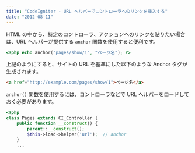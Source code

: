 ```yaml
---
title: "CodeIgniter - URL ヘルパーでコントローラへのリンクを挿入する"
date: "2012-08-11"
---
```


HTML の中から、特定のコントローラ、アクションへのリンクを貼りたい場合は、URL ヘルパーが提供する `anchor` 関数を使用すると便利です。

~~~ php
<?php echo anchor("pages/show/1", "ページ名"); ?>
~~~

上記のようにすると、サイトの URL を基準にした以下のような Anchor タグが生成されます。

~~~ html
<a href="http://example.com/pages/show/1">ページ名</a>
~~~

`anchor()` 関数を使用するには、コントローラなどで URL ヘルパーをロードしておく必要があります。

~~~ php
<?php
class Pages extends CI_Controller {
    public function __construct() {
        parent::__construct();
        $this->load->helper('url');  // anchor
    }
    ...
~~~

